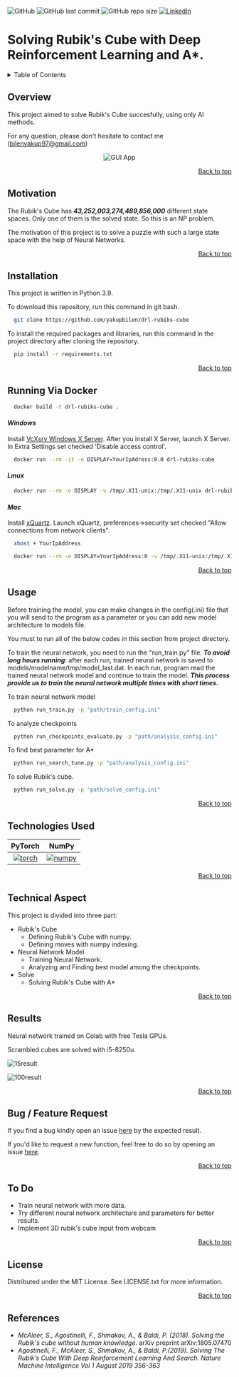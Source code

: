 <div id="top"></div>

![GitHub](https://img.shields.io/github/license/yakupbilen/drl-rubiks-cube?color=%23009900)
![GitHub last commit](https://img.shields.io/github/last-commit/yakupbilen/drl-rubiks-cube?color=%23009900)
![GitHub repo size](https://img.shields.io/github/repo-size/yakupbilen/drl-rubiks-cube?color=%23009900)
[![LinkedIn](https://img.shields.io/badge/LinkedIn-0077B5?style=flat&logo=linkedin&logoColor=white)](https://www.linkedin.com/in/bilenyakup/)

# Solving Rubik's Cube with Deep Reinforcement Learning and A*.
<!-- TABLE OF CONTENTS -->
<details>
  <summary>Table of Contents</summary>
  <ol>
    <li>
      <a href="#overview">Overview</a>
    </li>
    <li>
      <a href="#motivation">Motivation</a>
    </li>
    <li><a href="#install">Installation</a></li>
    <li><a href="#docker">Running Via Docker</a></li>
    <li><a href="#usage">Usage</a></li>
    <li><a href="#techs">Technologies Used</a></li>
    <li>
      <a href="#results">Results</a>
    </li>
    <li><a href="#aspect">Technical Aspect</a></li>
    <li><a href="#bug-feature">Bug / Feature Request</a></li>
    <li><a href="#to-do">To Do</a></li>
    <li><a href="#license">Lıcense</a></li>
    <li><a href="#reference">References</a></li>
  </ol>
</details>

## Overview
This project aimed to solve Rubik's Cube succesfully, using only AI methods.

For any question, please don't hesitate to contact me (bilenyakup97@gmail.com)

<div id="overview"></div>

<p align="center">
  <img alt="GUI App" src="https://drive.google.com/uc?export=view&id=1-5sON1qsWSfq4cHl2gyZmXhNzTEWe3y5">
</p>

<p align="right"><a href="#top">Back to top</a></p>

## Motivation

<div id="motivation"></div>

The Rubik's Cube has ***43,252,003,274,489,856,000*** different state spaces. Only one of them is the solved state. So this is an NP problem.

The motivation of this project is to solve a puzzle with such a large state space with the help of Neural Networks.

<p align="right"><a href="#top">Back to top</a></p>

## Installation

<div id="install"></div>

This project is written in Python 3.9. 


To download this repository, run this command in git bash.
```bash 
  git clone https://github.com/yakupbilen/drl-rubiks-cube
```


To install the required packages and libraries, run this command in the project directory after cloning the repository.

```bash 
  pip install -r requirements.txt 
```

<p align="right"><a href="#top">Back to top</a></p>

## Running Via Docker
<div id="docker"></div>

```bash 
  docker build -t drl-rubiks-cube .
```
#### *Windows*
Install  <a href="https://sourceforge.net/projects/vcxsrv/" target="_blank">VcXsrv Windows X Server</a>. After you install X Server, launch X Server. 
In Extra Settings set checked 'Disable access control'.

```bash 
  docker run --rm -it -e DISPLAY=YourIpAdress:0.0 drl-rubiks-cube
```
#### *Lınux*
```bash 
  docker run --rm -e DISPLAY -v /tmp/.X11-unix:/tmp/.X11-unix drl-rubiks-cube
```
#### *Mac*
Install <a href="https://www.xquartz.org/" target="_blank">xQuartz</a>. Launch xQuartz, preferences->security set checked "Allow connections from network clients".
```bash 
  xhost + YourIpAddress
```
```bash 
  docker run --rm -e DISPLAY=YourIpAddress:0 -v /tmp/.X11-unix:/tmp/.X11-unix drl-rubiks-cube
```

<p align="right"><a href="#top">Back to top</a></p>

## Usage

<div id="usage"></div>

Before training the model, you can make changes in the config(.ini) file that you will send to the program 
as a parameter or you can add new model architecture to models file.

You must to run all of the below codes in this section from project directory.


To train the neural network, you need to run the "run_train.py" file. ***To avoid long hours running***: 
after each run, trained neural network is saved to models/modelname/tmp/model_last.dat.
In each run, program read the trained neural network model and continue to train the model. 
***This process provide us to train the neural network multiple times with short times.***


To train neural network model
```bash 
  python run_train.py -p "path/train_config.ini"
```


To analyze checkpoints
```bash 
  python run_checkpoints_evaluate.py -p "path/analysis_config.ini"
```

To find best parameter for A*
```bash 
  python run_search_tune.py -p "path/analysis_config.ini"
```

To solve Rubik's cube.
```bash 
  python run_solve.py -p "path/solve_config.ini"
```

<p align="right"><a href="#top">Back to top</a></p>



## Technologies Used

<div id="techs"></div>

PyTorch             |  NumPy
:-------------------------:|:-------------------------:
[![torch](https://miro.medium.com/max/160/1*IMGOKBIN8qkOBt5CH55NSw.png)](https://pytorch.org)  |  [![numpy](https://upload.wikimedia.org/wikipedia/commons/thumb/3/31/NumPy_logo_2020.svg/160px-NumPy_logo_2020.svg.png)](https://numpy.org)

<p align="right"><a href="#top">Back to top</a></p>

## Technical Aspect

<div id="aspect"></div>

This project is divided into three part:

-  Rubik's Cube
    - Defining Rubik's Cube with numpy.
    - Defining moves with numpy indexing.
-  Neural Network Model
    - Training Neural Network.
    - Analyzing and Finding best model among the checkpoints.
-  Solve
    - Solving Rubik's Cube with A*

<p align="right"><a href="#top">Back to top</a></p>

## Results

<div id="results"></div>

Neural network trained on Colab with free Tesla GPUs.

Scrambled cubes are solved with i5-8250u.

![15result](https://drive.google.com/uc?export=view&id=1Yyo1GVGCdqA2PkKRu8KT_u5Rh2qbKMsC)


![100result](https://drive.google.com/uc?export=view&id=1ATr6Yktqr04_PMWPtLwOqjBUzgfMppTc)

<p align="right"><a href="#top">Back to top</a></p>

## Bug / Feature Request

<div id="bug-feature"></div>

If you find a bug kindly open an issue <a href="https://github.com/yakupbilen/drl-rubiks-cube/issues/new" target="_blank">here</a> by the expected result.

If you'd like to request a new function, feel free to do so by opening an issue <a href="https://github.com/yakupbilen/drl-rubiks-cube/issues/new" target="_blank">here</a>. 

<p align="right"><a href="#top">Back to top</a></p>

## To Do

<div id="to-do"></div>

- Train neural network with more data.
- Try different neural network architecture and parameters for better results.
- Implement 3D rubik's cube input from webcam

<p align="right"><a href="#top">Back to top</a></p>

## License

<div id="license"></div>

Distributed under the MIT License. See LICENSE.txt for more information.

<p align="right"><a href="#top">Back to top</a></p>

## References

<div id="reference"></div>

- *McAleer, S., Agostinelli, F., Shmakov, A., & Baldi, P. (2018). Solving the Rubik's cube without human knowledge.* arXiv preprint arXiv:1805.07470
- *Agostinelli, F., McAleer, S., Shmakov, A., & Baldi, P.(2019). Solving The Rubik’s Cube With Deep Reinforcement Learning And Search. Nature Machine Intelligence Vol 1 August 2019 356-363*